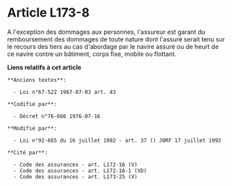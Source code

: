 # Article L173-8

A l'exception des dommages aux personnes, l'assureur est garant du remboursement des dommages de toute nature dont l'assuré
serait tenu sur le recours des tiers au cas d'abordage par le navire assuré ou de heurt de ce navire contre un bâtiment,
corps fixe, mobile ou flottant.

**Liens relatifs à cet article**

	**Anciens textes**:

	  - Loi n°67-522 1967-07-03 art. 43

	**Codifié par**:

	  - Décret n°76-666 1976-07-16

	**Modifié par**:

	  - Loi n°92-665 du 16 juillet 1992 - art. 37 () JORF 17 juillet 1992

	**Cité par**:

	  - Code des assurances - art. L172-16 (V)
	  - Code des assurances - art. L172-16-1 (VD)
	  - Code des assurances - art. L173-25 (V)
